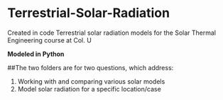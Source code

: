 # Terrestrial-Solar-Radiation
Created in code Terrestrial solar radiation models for the Solar Thermal Engineering course at Col. U

**Modeled in Python**

##The two folders are for two questions, which address:
1. Working with and comparing various solar models
2. Model solar radiation for a specific location/case
